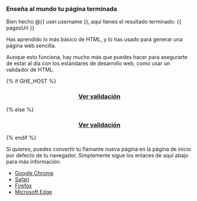 ### Enseña al mundo tu página terminada

Bien hecho @{{ user.username }}, aquí tienes el resultado terminado: {{ pagesUrl }}

Has aprendido lo más básico de HTML, y lo has usado para generar una página web sencilla. 

Aunque esto funciona, hay mucho más que puedes hacer para asegurarte de estar al día con los estándares de desarrollo web, como usar un validador de HTML.

{% if GHE_HOST %}
<h3 align="center"><a href="https://validator.w3.org/nu/?showsource=yes&doc=https://pages.{{ GHE_HOST }}/{{ user.login }}/{{ repo }}/">Ver validación</a></h3>
{% else %}
<h3 align="center"><a href="https://validator.w3.org/nu/?showsource=yes&doc=https://{{ user.login }}.github.io/{{ repo }}">Ver validación</a></h3>
{% endif %}


Si quieres, puedes convertir tu flamante nueva página en la página de inicio por defecto de tu navegador. Simplemente sigue los enlaces de aquí abajo para más información:

- [Google Chrome](https://support.google.com/chrome/answer/95314?hl=en)
- [Safari](https://support.apple.com/guide/safari/set-your-homepage-ibrw1020/mac)
- [Firefox](https://support.mozilla.org/en-US/kb/how-to-set-the-home-page)
- [Microsoft Edge](https://support.microsoft.com/en-us/help/4027577/windows-change-your-home-page)
